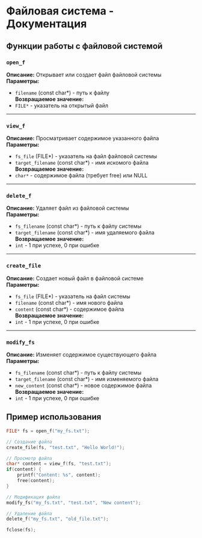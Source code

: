 # Файловая система - Документация

## Функции работы с файловой системой

### `open_f`
**Описание:** Открывает или создает файл файловой системы  
**Параметры:**  
- `filename` (const char*) - путь к файлу  
**Возвращаемое значение:**  
- `FILE*` - указатель на открытый файл  

---

### `view_f`
**Описание:** Просматривает содержимое указанного файла  
**Параметры:**  
- `fs_file` (FILE*) - указатель на файл файловой системы  
- `target_filename` (const char*) - имя искомого файла  
**Возвращаемое значение:**  
- `char*` - содержимое файла (требует free) или NULL  

---

### `delete_f` 
**Описание:** Удаляет файл из файловой системы  
**Параметры:**  
- `fs_filename` (const char*) - путь к файлу системы  
- `target_filename` (const char*) - имя удаляемого файла  
**Возвращаемое значение:**  
- `int` - 1 при успехе, 0 при ошибке  

---

### `create_file`
**Описание:** Создает новый файл в файловой системе  
**Параметры:**  
- `fs_file` (FILE*) - указатель на файл системы  
- `filename` (const char*) - имя нового файла  
- `content` (const char*) - содержимое файла  
**Возвращаемое значение:**  
- `int` - 1 при успехе, 0 при ошибке  

---

### `modify_fs`
**Описание:** Изменяет содержимое существующего файла  
**Параметры:**  
- `fs_filename` (const char*) - путь к файлу системы  
- `target_filename` (const char*) - имя изменяемого файла  
- `new_content` (const char*) - новое содержимое файла  
**Возвращаемое значение:**  
- `int` - 1 при успехе, 0 при ошибке  


## Пример использования
```c
FILE* fs = open_f("my_fs.txt");

// Создание файла
create_file(fs, "test.txt", "Hello World!");

// Просмотр файла
char* content = view_f(fs, "test.txt");
if(content) {
    printf("Content: %s", content);
    free(content);
}

// Модификация файла
modify_fs("my_fs.txt", "test.txt", "New content");

// Удаление файла
delete_f("my_fs.txt", "old_file.txt");

fclose(fs);
